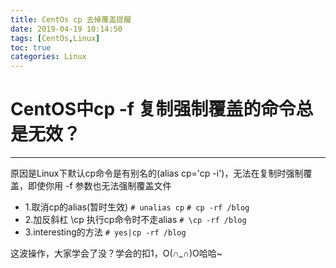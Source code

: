 ```yaml
---
title: CentOs cp 去掉覆盖提醒
date: 2019-04-19 10:14:50
tags: [CentOs,Linux]
toc: true 
categories: Linux
---
```

# CentOS中cp -f 复制强制覆盖的命令总是无效？
***
原因是Linux下默认cp命令是有别名的(alias cp='cp -i')，无法在复制时强制覆盖，即使你用 -f 参数也无法强制覆盖文件

- 1.取消cp的alias(暂时生效)
    `# unalias cp`
    `# cp -rf /blog`
- 2.加反斜杠 \cp 执行cp命令时不走alias
    `# \cp -rf /blog`
- 3.interesting的方法
    `# yes|cp -rf /blog`

这波操作，大家学会了没？学会的扣1，O(∩_∩)O哈哈~